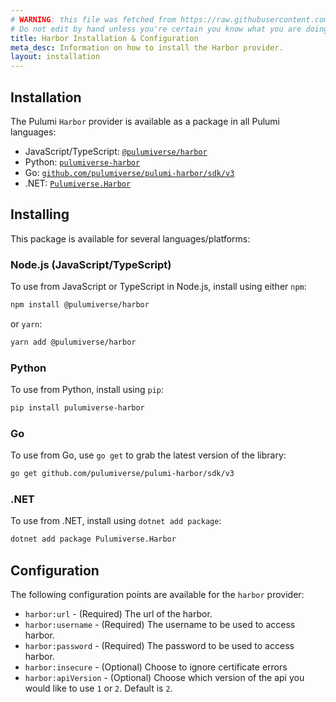 ```yaml
---
# WARNING: this file was fetched from https://raw.githubusercontent.com/pulumiverse/pulumi-harbor/v3.10.17/docs/installation-configuration.md
# Do not edit by hand unless you're certain you know what you are doing!
title: Harbor Installation & Configuration
meta_desc: Information on how to install the Harbor provider.
layout: installation
---
```


## Installation

The Pulumi `Harbor` provider is available as a package in all Pulumi languages:

* JavaScript/TypeScript: [`@pulumiverse/harbor`](https://www.npmjs.com/package/@pulumiverse/harbor)
* Python: [`pulumiverse-harbor`](https://pypi.org/project/pulumiverse-harbor/)
* Go: [`github.com/pulumiverse/pulumi-harbor/sdk/v3`](https://pkg.go.dev/github.com/pulumiverse/pulumi-harbor/sdk/v3)
* .NET: [`Pulumiverse.Harbor`](https://www.nuget.org/packages/Pulumiverse.Harbor)

## Installing

This package is available for several languages/platforms:

### Node.js (JavaScript/TypeScript)

To use from JavaScript or TypeScript in Node.js, install using either `npm`:

```bash
npm install @pulumiverse/harbor
```

or `yarn`:

```bash
yarn add @pulumiverse/harbor
```

### Python

To use from Python, install using `pip`:

```bash
pip install pulumiverse-harbor
```

### Go

To use from Go, use `go get` to grab the latest version of the library:

```bash
go get github.com/pulumiverse/pulumi-harbor/sdk/v3
```

### .NET

To use from .NET, install using `dotnet add package`:

```bash
dotnet add package Pulumiverse.Harbor
```

## Configuration

The following configuration points are available for the `harbor` provider:

- `harbor:url` - (Required) The url of the harbor.
- `harbor:username` - (Required) The username to be used to access harbor.
- `harbor:password` - (Required) The password to be used to access harbor.
- `harbor:insecure` - (Optional) Choose to ignore certificate errors
- `harbor:apiVersion` - (Optional) Choose which version of the api you would like to use `1` or `2`. Default is `2`.
